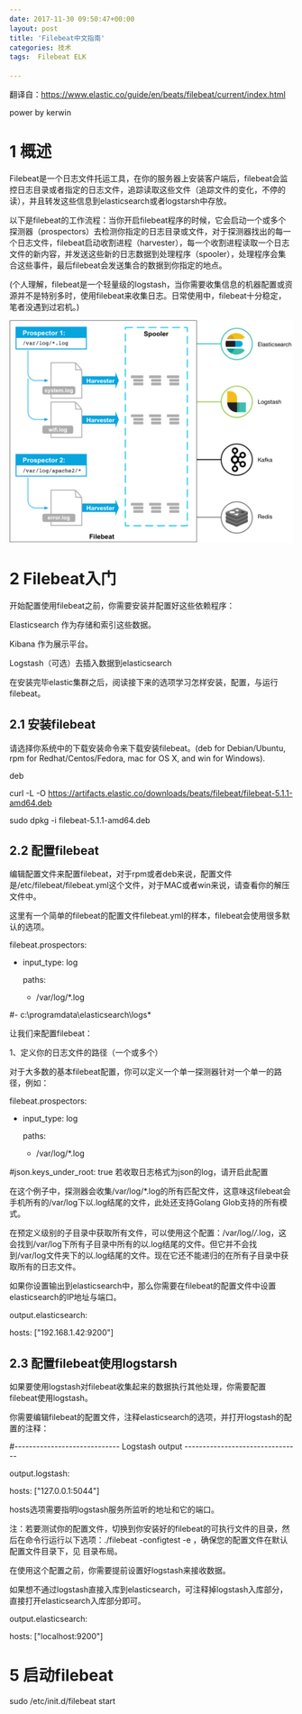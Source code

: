 ```yaml
---
date: 2017-11-30 09:50:47+00:00
layout: post
title: 'Filebeat中文指南'
categories: 技术
tags:  Filebeat ELK

---
```


翻译自：https://www.elastic.co/guide/en/beats/filebeat/current/index.html

power by kerwin



# 1 概述

Filebeat是一个日志文件托运工具，在你的服务器上安装客户端后，filebeat会监控日志目录或者指定的日志文件，追踪读取这些文件（追踪文件的变化，不停的读），并且转发这些信息到elasticsearch或者logstarsh中存放。

以下是filebeat的工作流程：当你开启filebeat程序的时候，它会启动一个或多个探测器（prospectors）去检测你指定的日志目录或文件，对于探测器找出的每一个日志文件，filebeat启动收割进程（harvester），每一个收割进程读取一个日志文件的新内容，并发送这些新的日志数据到处理程序（spooler），处理程序会集合这些事件，最后filebeat会发送集合的数据到你指定的地点。

(个人理解，filebeat是一个轻量级的logstash，当你需要收集信息的机器配置或资源并不是特别多时，使用filebeat来收集日志。日常使用中，filebeat十分稳定，笔者没遇到过宕机。)

![](../assets/filebeat.png)

# 2 Filebeat入门
开始配置使用filebeat之前，你需要安装并配置好这些依赖程序：

Elasticsearch 作为存储和索引这些数据。

Kibana 作为展示平台。

Logstash（可选）去插入数据到elasticsearch

在安装完毕elastic集群之后，阅读接下来的选项学习怎样安装，配置，与运行filebeat。

## 2.1 安装filebeat
请选择你系统中的下载安装命令来下载安装filebeat。(deb for Debian/Ubuntu, rpm for Redhat/Centos/Fedora, mac for OS X, and win for Windows).

deb

curl -L -O https://artifacts.elastic.co/downloads/beats/filebeat/filebeat-5.1.1-amd64.deb

sudo dpkg -i filebeat-5.1.1-amd64.deb

## 2.2 配置filebeat

编辑配置文件来配置filebeat，对于rpm或者deb来说，配置文件是/etc/filebeat/filebeat.yml这个文件，对于MAC或者win来说，请查看你的解压文件中。

这里有一个简单的filebeat的配置文件filebeat.yml的样本，filebeat会使用很多默认的选项。

filebeat.prospectors:

- input_type: log

  paths:

    - /var/log/*.log

#- c:\programdata\elasticsearch\logs\*

 

让我们来配置filebeat：

1、定义你的日志文件的路径（一个或多个）

对于大多数的基本filebeat配置，你可以定义一个单一探测器针对一个单一的路径，例如：

 

filebeat.prospectors:

- input_type: log

  paths:

    - /var/log/*.log

 #json.keys_under_root: true 若收取日志格式为json的log，请开启此配置

 

在这个例子中，探测器会收集/var/log/*.log的所有匹配文件，这意味这filebeat会手机所有的/var/log下以.log结尾的文件，此处还支持Golang Glob支持的所有模式。

在预定义级别的子目录中获取所有文件，可以使用这个配置：/var/log/*/*.log，这会找到/var/log下所有子目录中所有的以.log结尾的文件。但它并不会找到/var/log文件夹下的以.log结尾的文件。现在它还不能递归的在所有子目录中获取所有的日志文件。

如果你设置输出到elasticsearch中，那么你需要在filebeat的配置文件中设置elasticsearch的IP地址与端口。

 

output.elasticsearch:

  hosts: ["192.168.1.42:9200"]

 


## 2.3 配置filebeat使用logstarsh

如果要使用logstash对filebeat收集起来的数据执行其他处理，你需要配置filebeat使用logstash。

你需要编辑filebeat的配置文件，注释elasticsearch的选项，并打开logstash的配置的注释：

 

#----------------------------- Logstash output --------------------------------

output.logstash:

  hosts: ["127.0.0.1:5044"]

 

hosts选项需要指明logstash服务所监听的地址和它的端口。

注：若要测试你的配置文件，切换到你安装好的filebeat的可执行文件的目录，然后在命令行运行以下选项：./filebeat -configtest -e ，确保您的配置文件在默认配置文件目录下，见 目录布局。

 

在使用这个配置之前，你需要提前设置好logstash来接收数据。

 

如果想不通过logstash直接入库到elasticsearch，可注释掉logstash入库部分，直接打开elasticsearch入库部分即可。

 

output.elasticsearch:

  hosts: ["localhost:9200"]


# 5 启动filebeat

sudo /etc/init.d/filebeat start

